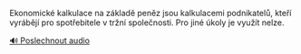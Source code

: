
Ekonomické kalkulace na základě peněz jsou kalkulacemi podnikatelů, kteří vyrábějí pro spotřebitele v tržní společnosti. Pro jiné úkoly je využít nelze.

[🔊 Poslechnout audio](/data/7-paragraphs/audio/chapter_42/para_003-Ekonomick-kalkulace-na-zklad-penz-jsou-kalkula.mp3)
